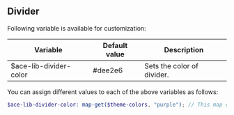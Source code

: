 ## Divider
Following variable is available for customization:

| Variable                   | Default value                  | Description                        |
| ---------------------------|------------------------------- |------------------------------------|
| $ace-lib-divider-color     | #dee2e6                        | Sets the color of divider.         |

You can assign different values to each of the above variables as follows:
```scss
$ace-lib-divider-color: map-get($theme-colors, "purple"); // This map color must be present in the $theme-colors map.
```
